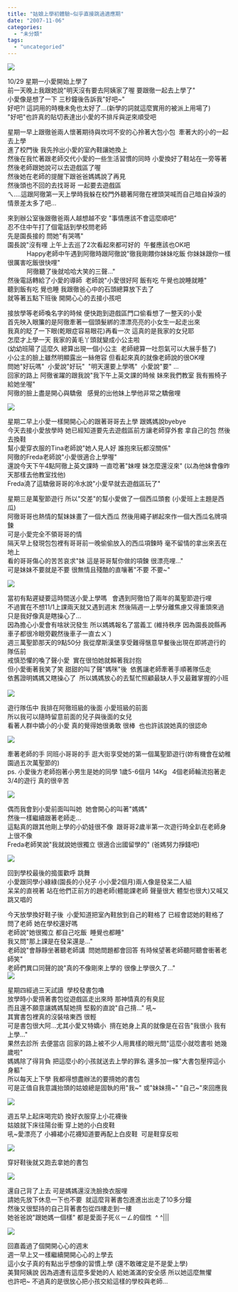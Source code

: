 ```yaml
---
title: "姑娘上學初體驗~似乎直接跳過適應期"
date: "2007-11-06"
categories: 
  - "未分類"
tags: 
  - "uncategoried"
---
```


![](images/1811259251_a39ca3cbd2.jpg)

10/29 星期一小愛開始上學了  
前一天晚上我跟她說"明天沒有要去阿姨家了喔 要跟徹一起去上學了"  
小愛像是想了一下 三秒鐘後告訴我"好吧~"  
好吧?! 這詞用的時機未免也太好了...(新學的詞就這麼實用的被派上用場了)  
"好吧"也許真的貼切表達出小愛的不排斥與逆來順受吧  
  
星期一早上跟徹爸兩人懷著期待與坎坷不安的心拎著大包小包  牽著大的小的一起去上學  
進了校門後 我先拎出小愛的室內鞋讓她換上  
然後在我忙著跟老師交代小愛的一些生活習慣的同時 小愛換好了鞋站在一旁等著  
然後老師跟她說可以去遊戲區了喔  
然後她在老師的提醒下跟爸爸媽媽說了再見  
然後頭也不回的去找哥哥 一起要去遊戲區  
ㄟ....這跟阿徹第一天上學時我躲在校門外聽著阿徹在裡頭哭喊而自己暗自掉淚的情景差太多了吧...  
  
來到辦公室後跟徹爸兩人越想越不安 "事情應該不會這麼順吧"  
忍不住中午打了個電話到學校問老師  
先是園長接的 問她"有哭嗎"  
園長說"沒有哩 上午上去巡了2次看起來都可好的  午餐應該也OK吧  
           Happy老師中午遇到阿徹時跟阿徹說"徹我剛餵你妹妹吃飯 你妹妹跟你一樣很厲害吃飯很快哩"   
           阿徹聽了後就哈哈大笑的三聲..."  
然後電話轉給了小愛的導師  老師說"小愛很好阿 飯有吃 午覺也說睡就睡"  
聽到飯有吃 覺也睡 我跟徹爸心中的石頭總算放下去了   
就等著五點下班後 開開心心的去接小孩吧  
  
接放學等老師喚名字的時候 便快跑到遊戲區門口偷看想了一整天的小愛  
首先映入眼簾的是阿徹牽著一個頭髮綁的漂漂亮亮的小女生一起走出來  
我真的眨了一下眼(乾眼症容易眼花)再看一次 這真的是我家的女兒耶  
怎麼才上學一天 我家的黃毛丫頭就變成小公主啦  
(幼幼班陽了這麼久 總算出現一個小公主  老師總算一吐怨氣可以大展手藝了)  
小公主的臉上雖然明顯露出一絲倦容 但看起來真的就像老師說的很OK哩  
問她"好玩嗎"  小愛說"好玩"  "明天還要上學嗎"  小愛說"要" ...  
回家的路上 阿徹雀躍的跟我說"我下午上英文課的時候 妹來我們教室 我有搬椅子給她坐喔"  
阿徹的臉上盡是開心與驕傲   感覺的出他妹上學他非常之驕傲哩  
  
![](images/1811259251_a39ca3cbd2.jpg)

星期二早上小愛一樣開開心心的跟著哥哥去上學 跟媽媽說byebye  
今天去接小愛放學時 她已經知道要先去遊戲區前方讓老師穿外套 拿自己的包 然後去換鞋  
幫小愛穿衣服的Tina老師說"她人見人好 誰抱來玩都沒關係"  
阿徹的Freda老師說"小愛很適合上學喔"  
還說今天下午4點阿徹上英文課時 一直唸著"妹哩 妹怎麼還沒來" (以為他妹會像昨天那樣去他教室找他)  
Freda澆了這驕傲哥哥的冷水說"小愛早就去遊戲區玩了"    
  
星期三是萬聖節遊行 所以"交差"的幫小愛做了一個西瓜頭套 (小愛班上主題是西瓜)  
阿徹哥哥也熱情的幫妹妹畫了一個大西瓜 然後用繩子綁起來作一個大西瓜名牌項鍊  
可是小愛完全不領哥哥的情  
隔天早上發現包包裡有哥哥前一晚偷偷放入的西瓜項鍊時 毫不留情的拿出來丟在地上  
看的哥哥傷心的苦苦哀求"妹 這是哥哥幫你做的項鍊 很漂亮哩..."  
可是妹妹不要就是不要 很無情且殘酷的直嚷著"不要 不要~"  
  
![](images/1881764482_522bf9dc1a.jpg)  
  
當初有點遲疑要這時間送小愛上學嗎   會遇到阿徹怕了兩年的萬聖節遊行哩  
不過實在不想11/1上課兩天就又遇到週末 然後隔週一上學分離焦慮又得重頭來過  
只是我好像真是瞎操心了...  
因為擔心小愛會有啥狀況發生 所以媽媽報名了當義工 (維持秩序 因為園長說縣再車子都很冷眼旁觀然後車子一直ㄊㄨˋ)  
週三萬聖節那天的9點50分 我從摩斯漢堡享受難得愜意早餐後出現在即將遊行的隊伍前  
戒慎恐懼的喚了聲小愛  實在很怕她就賴著我討抱  
但小愛衝著我笑了笑 甜甜的叫了聲"媽咪"後  依舊讓老師牽著手順著隊伍走   
依舊證明媽媽又瞎操心了  所以媽媽放心的去幫忙照顧最缺人手又最難掌握的小班  
   
![](images/1812110258_88e632b20a.jpg)  
  
遊行隊伍中 我排在阿徹班級的後面 小愛班級的前面  
所以我可以隨時留意前面的兒子與後面的女兒  
看著人群中嬌小的小愛 真的覺得她很勇敢 很棒  也也許該說她真的很認命  
  
![](images/1812109134_0bfa3ca27f.jpg)  
  
牽著老師的手 同班小哥哥的手 逛大街享受她的第一個萬聖節遊行(妳有機會在幼稚園過五次萬聖節的)  
ps. 小愛後方老師抱著小男生是她的同學 1歲5-6個月 14Kg   4個老師輪流抱著走3/4的遊行 真的很辛苦  
  
![](images/1811258321_7f8beab80d.jpg)  
  
偶而我會到小愛前面叫叫她  她會開心的叫著"媽媽"  
然後一樣繼續跟著老師走...  
這點真的跟其他剛上學的小奶娃很不像  跟哥哥2歲半第一次遊行時全趴在老師身上很不像  
Freda老師笑說"我就說她很獨立 很適合出國留學的" (爸媽努力掙錢吧)  
  
![](images/1811262649_166620662a.jpg)  
  
回到學校最後的搗蛋歡呼 跳舞    
小愛跟同學小綠綠(園長的小兒子 小小愛2個月)兩人像是發呆二人組  
呆呆的直視著 站在他們正前方的趙老師(體能課老師 聲量很大 體型也很大)又喊又跳又唱的  
  
今天放學換好鞋子後  小愛知道把室內鞋放到自己的鞋格了 已經會認她的鞋格了  
問了老師 她在學校還好嗎  
老師說"她很獨立 都自己吃飯  睡覺也都睡"  
我又問"那上課是在發呆還是..."  
老師說"會靜靜坐著聽老師講  問她問題都會回答 有時候望著老師聽阿聽會衝著老師笑"   
老師們異口同聲的說"真的不像剛來上學的 很像上學很久了..."   
![](images/1812100294_6faf9b522b.jpg)  
  
星期四經過三天試讀  學校發書包嚕  
放學時小愛揹著書包從遊戲區走出來時 那神情真的有臭屁  
而且還不願意讓媽媽幫她揹 堅毅的直說"自己揹..." 吼~  
其實書包裡真的沒裝啥東西 很輕  
可是書包很大阿...尤其小愛又特嬌小  揹在她身上真的就像是在召告"我很小 我有上學..."  
果然去診所 去便當店 回家的路上被不少人用異樣的眼光問"這麼小就唸書啦 她幾歲啦"  
媽媽除了得背負 把這麼小的小孩就送去上學的罪名 還多加一條"大書包壓搾這小身軀"   
所以每天上下學 我都得想盡辦法的要揹她的書包  
可是正值自我意識抬頭的姑娘總是固執的用"我~" 或"妹妹揹~" "自己~"來回應我  
  
![](images/1880940941_a793a8d4d6.jpg)  
  
週五早上起床喝完奶 換好衣服穿上小花襪後  
姑娘就下床往陽台衝 穿上她的小白皮鞋  
吼~愛漂亮了 小褲裙小花襪知道要再配上白皮鞋  可是鞋穿反啦  
  
![](images/1881761830_46d5b6f2d2.jpg)  
  
穿好鞋後就又跑去拿她的書包  
  
![](images/1880938595_fb6978be7f.jpg)  
  
還自己背了上去 可是媽媽還沒洗臉換衣服哩   
請她先放下休息一下也不要  就這麼背著書包進進出出走了10多分鐘  
然後又很堅持的自己背著書包從四樓走到一樓  
她爸爸說"跟她媽一個樣" 都是愛面子死ㄍㄧㄥ的個性  ^ ^|||  
  
![](images/1880937655_a3ef928726.jpg)  
  
回嘉義過了個開開心心的週末   
週一早上又一樣繼續開開心心的上學去  
這小女子真的有點出乎想像的習慣上學 (還不敢確定是不是愛上學)  
美賢阿姨說 因為週遭有這麼多愛她的人 給她滿滿的安全感 所以她這麼無懼  
也許吧~ 不過真的是很放心把小孩交給這樣的學校與老師...
